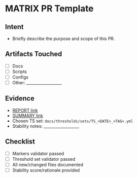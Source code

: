 # MATRIX PR Template

## Intent
- Briefly describe the purpose and scope of this PR.

## Artifacts Touched
- [ ] Docs
- [ ] Scripts
- [ ] Configs
- [ ] Other: __________________

## Evidence
- [REPORT link](docs/REPORTS/REPORT_<DATE>_<TAG>.md)
- [SUMMARY link](docs/summaries/SUMMARY_<DATE>_<TAG>.md)
- Chosen TS set: `docs/thresholds/sets/TS_<DATE>_<TAG>.yml`
- Stability notes: __________________

## Checklist
- [ ] Markers validator passed
- [ ] Threshold set validator passed
- [ ] All new/changed files documented
- [ ] Stability score/rationale provided
